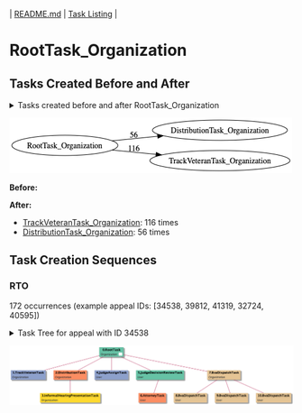 | [README.md](/README.md) | [Task Listing](tasklist.md) |

# RootTask_Organization

## Tasks Created Before and After

<details><summary>Tasks created before and after RootTask_Organization</summary>

```
digraph G {
rankdir="LR";
"RootTask_Organization" -> "DistributionTask_Organization" [label=56]
"RootTask_Organization" -> "TrackVeteranTask_Organization" [label=116]
}
```
</details>

![RootTask_Organization](dot/RootTask_Organization.dot.png)

**Before:**


**After:**

   * [TrackVeteranTask_Organization](TrackVeteranTask_Organization.md): 116 times
   * [DistributionTask_Organization](DistributionTask_Organization.md): 56 times

## Task Creation Sequences

### RTO

172 occurrences (example appeal IDs: [34538, 39812, 41319, 32724, 40595])

<details><summary>Task Tree for appeal with ID 34538</summary>

```
@startuml
skinparam {
  ObjectBorderColor #555
  ObjectBorderThickness 0
  ObjectFontStyle bold
  ObjectFontSize 14
  ObjectAttributeFontColor #333
  ObjectAttributeFontSize 12
}
  object 0.RootTask #66c2a5 {
Organization  <back:white>    </back>
}
  object 1.TrackVeteranTask #8da0cb {
Organization
}
  object 2.DistributionTask #fc8d62 {
Organization
}
  object 3.InformalHearingPresentationTask #ffd92f {
Organization
}
  object 4.JudgeAssignTask #8da0cb {
User
}
  object 5.JudgeDecisionReviewTask #66c2a5 {
User
}
  object 6.AttorneyTask #fc8d62 {
User
}
  object 7.BvaDispatchTask #e5c494 {
Organization
}
  object 8.BvaDispatchTask #e5c494 {
User
}
  object 9.BvaDispatchTask #e5c494 {
User
}
  object 10.BvaDispatchTask #e5c494 {
User
}
0.RootTask -- 1.TrackVeteranTask
0.RootTask -- 2.DistributionTask
2.DistributionTask -- 3.InformalHearingPresentationTask
0.RootTask -- 4.JudgeAssignTask
0.RootTask -- 5.JudgeDecisionReviewTask
5.JudgeDecisionReviewTask -- 6.AttorneyTask
0.RootTask -- 7.BvaDispatchTask
7.BvaDispatchTask -- 8.BvaDispatchTask
7.BvaDispatchTask -- 9.BvaDispatchTask
7.BvaDispatchTask -- 10.BvaDispatchTask
@enduml
```
</details>

![RTO-34538](uml/RTO-34538.png)

